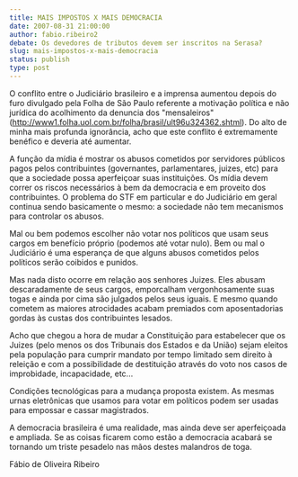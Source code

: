 ```yaml
---
title: MAIS IMPOSTOS X MAIS DEMOCRACIA
date: 2007-08-31 21:00:00
author: fabio.ribeiro2
debate: Os devedores de tributos devem ser inscritos na Serasa?
slug: mais-impostos-x-mais-democracia
status: publish 
type: post
---
```


  

O conflito entre o Judiciário brasileiro e a imprensa aumentou depois do furo divulgado pela Folha de São Paulo referente a motivação política e não jurídica do acolhimento da denuncia dos "mensaleiros" (http://www1.folha.uol.com.br/folha/brasil/ult96u324362.shtml). Do alto de minha mais profunda ignorância, acho que este conflito é extremamente benéfico e deveria até aumentar.   

  

  

A função da mídia é mostrar os abusos cometidos por servidores públicos pagos pelos contribuintes (governantes, parlamentares, juizes, etc) para que a sociedade possa aperfeiçoar suas instituições. Os mídia devem correr os riscos necessários à bem da democracia e em proveito dos contribuintes. O problema do STF em particular e do Judiciário em geral continua sendo basicamente o mesmo: a sociedade não tem mecanismos para controlar os abusos.   

  

  

Mal ou bem podemos escolher não votar nos políticos que usam seus cargos em benefício próprio (podemos até votar nulo). Bem ou mal o Judiciário é uma esperança de que alguns abusos cometidos pelos políticos serão coibidos e punidos.   

  

  

Mas nada disto ocorre em relação aos senhores Juizes. Eles abusam descaradamente de seus cargos, emporcalham vergonhosamente suas togas e ainda por cima são julgados pelos seus iguais. E mesmo quando cometem as maiores atrocidades acabam premiados com aposentadorias gordas às custas dos contribuintes lesados.   

  

  

Acho que chegou a hora de mudar a Constituição para estabelecer que os Juizes (pelo menos os dos Tribunais dos Estados e da União) sejam eleitos pela população para cumprir mandato por tempo limitado sem direito à releição e com a possibilidade de destituição através do voto nos casos de improbidade, incapacidade, etc...   

  

  

Condições tecnológicas para a mudança proposta existem. As mesmas urnas eletrônicas que usamos para votar em políticos podem ser usadas para empossar e cassar magistrados.   

  

  

A democracia brasileira é uma realidade, mas ainda deve ser aperfeiçoada e ampliada. Se as coisas ficarem como estão a democracia acabará se tornando um triste pesadelo nas mãos destes malandros de toga.   

  

  

  

  

  

Fábio de Oliveira Ribeiro
